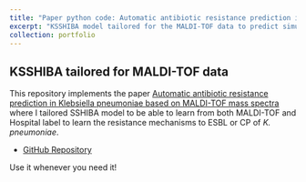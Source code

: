 ```yaml
---
title: "Paper python code: Automatic antibiotic resistance prediction in Klebsiella pneumoniae based on MALDI-TOF mass spectra"
excerpt: "KSSHIBA model tailored for the MALDI-TOF data to predict simultanously from which hospital is the data coming from and the resistance mechanism of every bacteria to ESBL or CP."
collection: portfolio
---
```


## KSSHIBA tailored for MALDI-TOF data
This repository implements the paper [Automatic antibiotic resistance prediction in Klebsiella pneumoniae based on MALDI-TOF mass spectra](https://www.biorxiv.org/content/10.1101/2021.10.04.463058)
where I tailored SSHIBA model to be able to learn from both MALDI-TOF and Hospital label to learn the resistance mechanisms to ESBL or CP of _K. pneumoniae_. 

* [GitHub Repository](https://github.com/aguerrerolopez/RMPrediction)

Use it whenever you need it!
